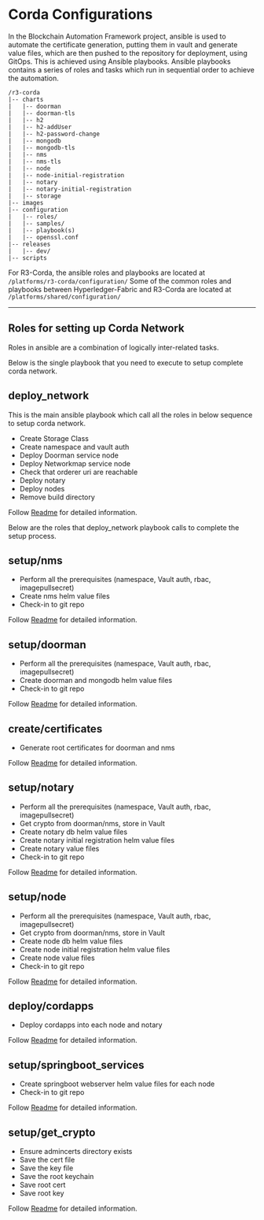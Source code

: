 # Corda Configurations

In the Blockchain Automation Framework project, ansible is used to automate the certificate generation, putting them in vault and generate value files, which are then pushed to the repository for deployment, using GitOps. This is achieved using Ansible playbooks. 
Ansible playbooks contains a series of roles and tasks which run in sequential order to achieve the automation.
```
/r3-corda
|-- charts
|   |-- doorman
|   |-- doorman-tls
|   |-- h2
|   |-- h2-addUser
|   |-- h2-password-change
|   |-- mongodb
|   |-- mongodb-tls
|   |-- nms
|   |-- nms-tls
|   |-- node
|   |-- node-initial-registration
|   |-- notary
|   |-- notary-initial-registration
|   |-- storage
|-- images
|-- configuration
|   |-- roles/
|   |-- samples/
|   |-- playbook(s)
|   |-- openssl.conf
|-- releases
|   |-- dev/
|-- scripts
```

For R3-Corda, the ansible roles and playbooks are located at `/platforms/r3-corda/configuration/`
Some of the common roles and playbooks between Hyperledger-Fabric and R3-Corda are located at
`/platforms/shared/configuration/`

--------
## Roles for setting up Corda Network

Roles in ansible are a combination of logically inter-related tasks.

Below is the single playbook that you need to execute to setup complete corda network.
## **deploy_network**
This is the main ansible playbook which call all the roles in below sequence to setup corda network.

* Create Storage Class
* Create namespace and vault auth
* Deploy Doorman service node
* Deploy Networkmap service node
* Check that orderer uri are reachable
* Deploy notary
* Deploy nodes
* Remove build directory


Follow [Readme](https://github.com/hyperledger-labs/blockchain-automation-framework/tree/master/platforms/r3-corda/configuration) for detailed information.

Below are the roles that deploy_network playbook calls to complete the setup process.
## **setup/nms**

* Perform all the prerequisites (namespace, Vault auth, rbac, imagepullsecret)
* Create nms helm value files
* Check-in to git repo

Follow [Readme](https://github.com/hyperledger-labs/blockchain-automation-framework/tree/master/platforms/r3-corda/configuration/roles/setup/nms) for detailed information.
## **setup/doorman**

* Perform all the prerequisites (namespace, Vault auth, rbac, imagepullsecret)
* Create doorman and mongodb helm value files
* Check-in to git repo

Follow [Readme](https://github.com/hyperledger-labs/blockchain-automation-framework/tree/master/platforms/r3-corda/configuration/roles/setup/doorman) for detailed information.
## **create/certificates**
* Generate root certificates for doorman and nms

Follow [Readme](https://github.com/hyperledger-labs/blockchain-automation-framework/tree/master/platforms/r3-corda/configuration/roles/create/certificates) for detailed information.
## **setup/notary**
* Perform all the prerequisites (namespace, Vault auth, rbac, imagepullsecret)
* Get crypto from doorman/nms, store in Vault
* Create notary db helm value files
* Create notary initial registration helm value files
* Create notary value files
* Check-in to git repo

Follow [Readme](https://github.com/hyperledger-labs/blockchain-automation-framework/tree/master/platforms/r3-corda/configuration/roles/setup/notary) for detailed information.
## **setup/node**
* Perform all the prerequisites (namespace, Vault auth, rbac, imagepullsecret)
* Get crypto from doorman/nms, store in Vault
* Create node db helm value files
* Create node initial registration helm value files
* Create node value files
* Check-in to git repo

Follow [Readme](https://github.com/hyperledger-labs/blockchain-automation-framework/tree/master/platforms/r3-corda/configuration/roles/setup/node) for detailed information.

## **deploy/cordapps**

* Deploy cordapps into each node and notary

Follow [Readme](https://github.com/hyperledger-labs/blockchain-automation-framework/tree/master/platforms/r3-corda/configuration/roles/deploy/cordapps) for detailed information.

## **setup/springboot_services**
* Create springboot webserver helm value files for each node
* Check-in to git repo

Follow [Readme](https://github.com/hyperledger-labs/blockchain-automation-framework/tree/master/platforms/r3-corda/configuration/roles/setup/springboot_services) for detailed information.

## **setup/get_crypto**
* Ensure admincerts directory exists
* Save the cert file
* Save the key file
* Save the root keychain
* Save root cert
* Save root key

Follow [Readme](https://github.com/hyperledger-labs/blockchain-automation-framework/tree/master/platforms/r3-corda/configuration/roles/setup/get_crypto) for detailed information.
